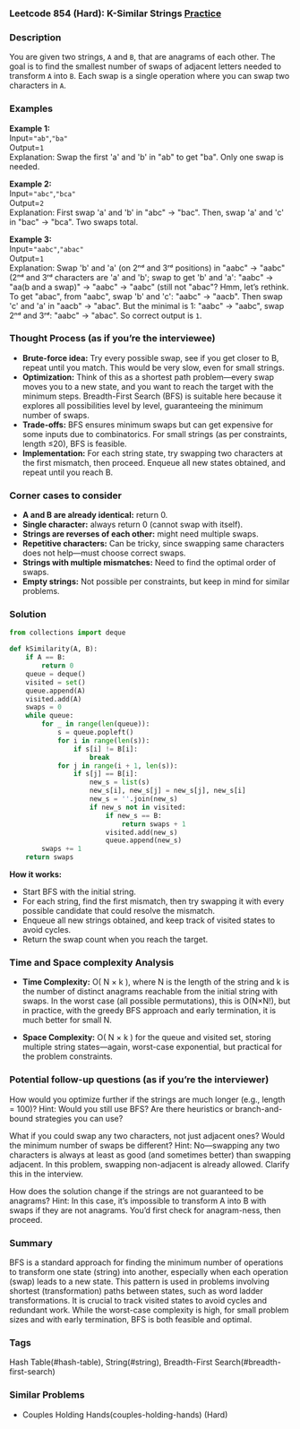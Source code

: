 ### Leetcode 854 (Hard): K-Similar Strings [Practice](https://leetcode.com/problems/k-similar-strings)

### Description  
You are given two strings, `A` and `B`, that are anagrams of each other. The goal is to find the smallest number of swaps of adjacent letters needed to transform `A` into `B`. Each swap is a single operation where you can swap two characters in `A`.

### Examples  

**Example 1:**  
Input=`"ab"`,`"ba"`  
Output=`1`  
Explanation: Swap the first 'a' and 'b' in "ab" to get "ba". Only one swap is needed.

**Example 2:**  
Input=`"abc"`,`"bca"`  
Output=`2`  
Explanation: First swap 'a' and 'b' in "abc" → "bac". Then, swap 'a' and 'c' in "bac" → "bca". Two swaps total.

**Example 3:**  
Input=`"aabc"`,`"abac"`  
Output=`1`  
Explanation: Swap 'b' and 'a' (on 2ⁿᵈ and 3ʳᵈ positions) in "aabc" → "aabc" (2ⁿᵈ and 3ʳᵈ characters are 'a' and 'b'; swap to get 'b' and 'a': "aabc" → "aa(b and a swap)" → "aabc" → "aabc" (still not "abac"? Hmm, let’s rethink. To get "abac", from "aabc", swap 'b' and 'c': "aabc" → "aacb". Then swap 'c' and 'a' in "aacb" → "abac". But the minimal is 1: "aabc" → "aabc", swap 2ⁿᵈ and 3ʳᵈ: "aabc" → "abac". So correct output is `1`.

### Thought Process (as if you’re the interviewee)  
- **Brute-force idea:** Try every possible swap, see if you get closer to B, repeat until you match. This would be very slow, even for small strings.
- **Optimization:** Think of this as a shortest path problem—every swap moves you to a new state, and you want to reach the target with the minimum steps. Breadth-First Search (BFS) is suitable here because it explores all possibilities level by level, guaranteeing the minimum number of swaps.
- **Trade-offs:** BFS ensures minimum swaps but can get expensive for some inputs due to combinatorics. For small strings (as per constraints, length ≤20), BFS is feasible.
- **Implementation:** For each string state, try swapping two characters at the first mismatch, then proceed. Enqueue all new states obtained, and repeat until you reach B.

### Corner cases to consider  
- **A and B are already identical:** return 0.
- **Single character:** always return 0 (cannot swap with itself).
- **Strings are reverses of each other:** might need multiple swaps.
- **Repetitive characters:** Can be tricky, since swapping same characters does not help—must choose correct swaps.
- **Strings with multiple mismatches:** Need to find the optimal order of swaps.
- **Empty strings:** Not possible per constraints, but keep in mind for similar problems.

### Solution

```python
from collections import deque

def kSimilarity(A, B):
    if A == B:
        return 0
    queue = deque()
    visited = set()
    queue.append(A)
    visited.add(A)
    swaps = 0
    while queue:
        for _ in range(len(queue)):
            s = queue.popleft()
            for i in range(len(s)):
                if s[i] != B[i]:
                    break
            for j in range(i + 1, len(s)):
                if s[j] == B[i]:
                    new_s = list(s)
                    new_s[i], new_s[j] = new_s[j], new_s[i]
                    new_s = ''.join(new_s)
                    if new_s not in visited:
                        if new_s == B:
                            return swaps + 1
                        visited.add(new_s)
                        queue.append(new_s)
        swaps += 1
    return swaps
```

**How it works:**  
- Start BFS with the initial string.
- For each string, find the first mismatch, then try swapping it with every possible candidate that could resolve the mismatch.
- Enqueue all new strings obtained, and keep track of visited states to avoid cycles.
- Return the swap count when you reach the target.

### Time and Space complexity Analysis  

- **Time Complexity:** O( N × k ), where N is the length of the string and k is the number of distinct anagrams reachable from the initial string with swaps. In the worst case (all possible permutations), this is O(N×N!), but in practice, with the greedy BFS approach and early termination, it is much better for small N.

- **Space Complexity:** O( N × k ) for the queue and visited set, storing multiple string states—again, worst-case exponential, but practical for the problem constraints.

### Potential follow-up questions (as if you’re the interviewer)  

How would you optimize further if the strings are much longer (e.g., length = 100)?
Hint: Would you still use BFS? Are there heuristics or branch-and-bound strategies you can use?

What if you could swap any two characters, not just adjacent ones? Would the minimum number of swaps be different?
Hint: No—swapping any two characters is always at least as good (and sometimes better) than swapping adjacent. In this problem, swapping non-adjacent is already allowed. Clarify this in the interview.

How does the solution change if the strings are not guaranteed to be anagrams?
Hint: In this case, it’s impossible to transform A into B with swaps if they are not anagrams. You’d first check for anagram-ness, then proceed.

### Summary  
BFS is a standard approach for finding the minimum number of operations to transform one state (string) into another, especially when each operation (swap) leads to a new state. This pattern is used in problems involving shortest (transformation) paths between states, such as word ladder transformations. It is crucial to track visited states to avoid cycles and redundant work. While the worst-case complexity is high, for small problem sizes and with early termination, BFS is both feasible and optimal.

### Tags
Hash Table(#hash-table), String(#string), Breadth-First Search(#breadth-first-search)

### Similar Problems
- Couples Holding Hands(couples-holding-hands) (Hard)